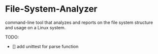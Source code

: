 # File-System-Analyzer
command-line tool that analyzes and reports on the file system structure and usage on a Linux system.

TODO:
- [] add unittest for parse function
